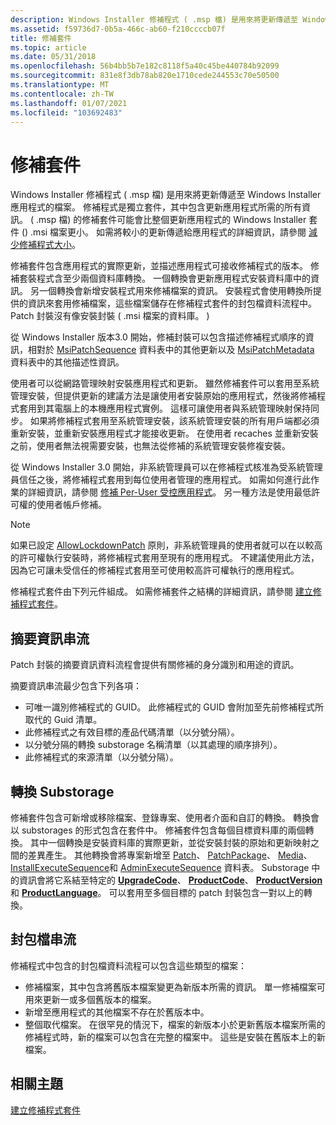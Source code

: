 ```yaml
---
description: Windows Installer 修補程式 ( .msp 檔) 是用來將更新傳遞至 Windows Installer 應用程式的檔案。
ms.assetid: f59736d7-0b5a-466c-ab60-f210ccccb07f
title: 修補套件
ms.topic: article
ms.date: 05/31/2018
ms.openlocfilehash: 56b4bb5b7e182c8118f5a40c45be440784b92099
ms.sourcegitcommit: 831e8f3db78ab820e1710cede244553c70e50500
ms.translationtype: MT
ms.contentlocale: zh-TW
ms.lasthandoff: 01/07/2021
ms.locfileid: "103692483"
---
```

# <a name="patch-packages"></a>修補套件

Windows Installer 修補程式 ( .msp 檔) 是用來將更新傳遞至 Windows Installer 應用程式的檔案。 修補程式是獨立套件，其中包含更新應用程式所需的所有資訊。  ( .msp 檔) 的修補套件可能會比整個更新應用程式的 Windows Installer 套件 () .msi 檔案更小。 如需將較小的更新傳遞給應用程式的詳細資訊，請參閱 [減少修補程式大小](reducing-patch-size.md)。

修補套件包含應用程式的實際更新，並描述應用程式可接收修補程式的版本。 修補套裝程式含至少兩個資料庫轉換。 一個轉換會更新應用程式安裝資料庫中的資訊。 另一個轉換會新增安裝程式用來修補檔案的資訊。 安裝程式會使用轉換所提供的資訊來套用修補檔案，這些檔案儲存在修補程式套件的封包檔資料流程中。 Patch 封裝沒有像安裝封裝 ( .msi 檔案的資料庫。 ) 

從 Windows Installer 版本3.0 開始，修補封裝可以包含描述修補程式順序的資訊，相對於 [MsiPatchSequence](msipatchsequence-table.md) 資料表中的其他更新以及 [MsiPatchMetadata](msipatchmetadata-table.md) 資料表中的其他描述性資訊。

使用者可以從網路管理映射安裝應用程式和更新。 雖然修補套件可以套用至系統管理安裝，但提供更新的建議方法是讓使用者安裝原始的應用程式，然後將修補程式套用到其電腦上的本機應用程式實例。 這樣可讓使用者與系統管理映射保持同步。 如果將修補程式套用至系統管理安裝，該系統管理安裝的所有用戶端都必須重新安裝，並重新安裝應用程式才能接收更新。 在使用者 recaches 並重新安裝之前，使用者無法視需要安裝，也無法從修補的系統管理安裝修複安裝。

從 Windows Installer 3.0 開始，非系統管理員可以在修補程式核准為受系統管理員信任之後，將修補程式套用到每位使用者管理的應用程式。 如需如何進行此作業的詳細資訊，請參閱 [修補 Per-User 受控應用程式](patching-per-user-managed-applications.md)。 另一種方法是使用最低許可權的使用者帳戶修補。

> [!Note]  
> 如果已設定 [AllowLockdownPatch](allowlockdownpatch.md) 原則，非系統管理員的使用者就可以在以較高的許可權執行安裝時，將修補程式套用至現有的應用程式。 不建議使用此方法，因為它可讓未受信任的修補程式套用至可使用較高許可權執行的應用程式。

 

修補程式套件由下列元件組成。 如需修補套件之結構的詳細資訊，請參閱 [建立修補程式套件](creating-a-patch-package.md)。

## <a name="summary-information-stream"></a>摘要資訊串流

Patch 封裝的摘要資訊資料流程會提供有關修補的身分識別和用途的資訊。

摘要資訊串流最少包含下列各項：

-   可唯一識別修補程式的 GUID。 此修補程式的 GUID 會附加至先前修補程式所取代的 Guid 清單。
-   此修補程式之有效目標的產品代碼清單（以分號分隔）。
-   以分號分隔的轉換 substorage 名稱清單（以其處理的順序排列）。
-   此修補程式的來源清單（以分號分隔）。

## <a name="transform-substorage"></a>轉換 Substorage

修補套件包含可新增或移除檔案、登錄專案、使用者介面和自訂的轉換。 轉換會以 substorages 的形式包含在套件中。 修補套件包含每個目標資料庫的兩個轉換。 其中一個轉換是安裝資料庫的實際更新，並從安裝封裝的原始和更新映射之間的差異產生。 其他轉換會將專案新增至 [Patch](patch-table.md)、 [PatchPackage](patchpackage-table.md)、 [Media](media-table.md)、 [InstallExecuteSequence](installexecutesequence-table.md)和 [AdminExecuteSequence](adminexecutesequence-table.md) 資料表。 Substorage 中的資訊會將它系結至特定的 [**UpgradeCode**](upgradecode.md)、 [**ProductCode**](productcode.md)、 [**ProductVersion**](productversion.md)和 [**ProductLanguage**](productlanguage.md)。 可以套用至多個目標的 patch 封裝包含一對以上的轉換。

## <a name="cabinet-file-stream"></a>封包檔串流

修補程式中包含的封包檔資料流程可以包含這些類型的檔案：

-   修補檔案，其中包含將舊版本檔案變更為新版本所需的資訊。 單一修補檔案可用來更新一或多個舊版本的檔案。
-   新增至應用程式的其他檔案不存在於舊版本中。
-   整個取代檔案。 在很罕見的情況下，檔案的新版本小於更新舊版本檔案所需的修補程式時，新的檔案可以包含在完整的檔案中。 這些是安裝在舊版本上的新檔案。

## <a name="related-topics"></a>相關主題

<dl> <dt>

[建立修補程式套件](creating-a-patch-package.md)
</dt> </dl>

 

 



